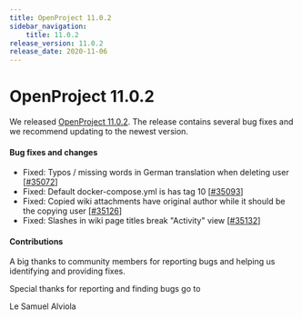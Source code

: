 ```yaml
---
title: OpenProject 11.0.2
sidebar_navigation:
    title: 11.0.2
release_version: 11.0.2
release_date: 2020-11-06
---
```


# OpenProject 11.0.2

We released [OpenProject 11.0.2](https://community.openproject.com/versions/1454).
The release contains several bug fixes and we recommend updating to the newest version.

<!--more-->
#### Bug fixes and changes

- Fixed: Typos / missing words in German translation when deleting user \[[#35072](https://community.openproject.com/wp/35072)\]
- Fixed: Default docker-compose.yml is has tag 10 \[[#35093](https://community.openproject.com/wp/35093)\]
- Fixed: Copied wiki attachments have original author while it should be the copying user  \[[#35126](https://community.openproject.com/wp/35126)\]
- Fixed: Slashes in wiki page titles break "Activity" view \[[#35132](https://community.openproject.com/wp/35132)\]

#### Contributions
A big thanks to community members for reporting bugs and helping us identifying and providing fixes.

Special thanks for reporting and finding bugs go to

Le Samuel Alviola
